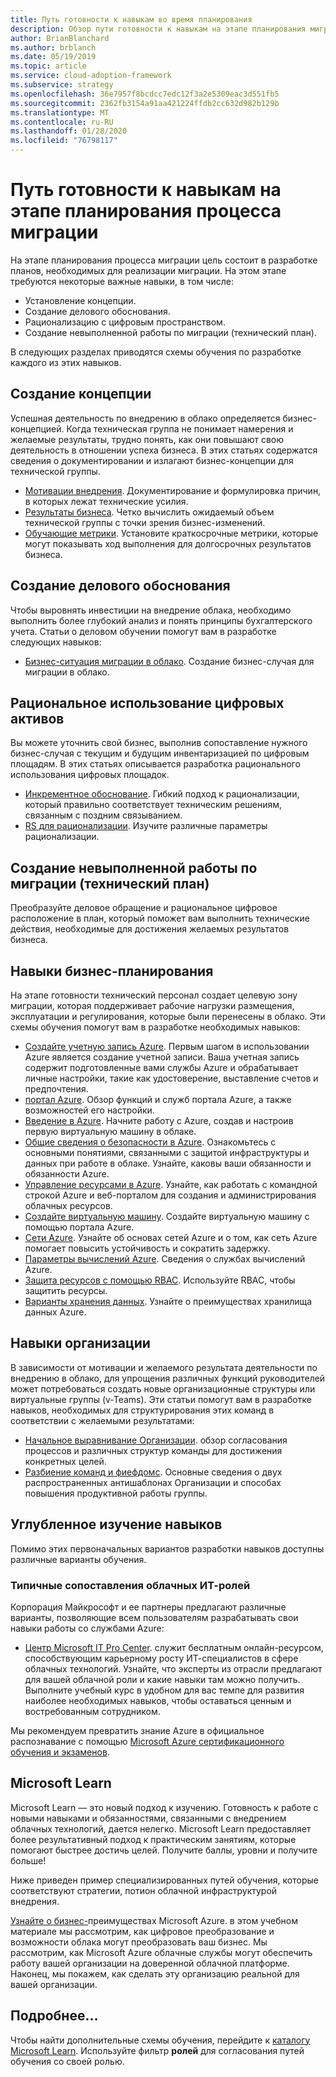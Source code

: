 ```yaml
---
title: Путь готовности к навыкам во время планирования
description: Обзор пути готовности к навыкам на этапе планирования миграции.
author: BrianBlanchard
ms.author: brblanch
ms.date: 05/19/2019
ms.topic: article
ms.service: cloud-adoption-framework
ms.subservice: strategy
ms.openlocfilehash: 36e7957f8bcdcc7edc12f3a2e5309eac3d551fb5
ms.sourcegitcommit: 2362fb3154a91aa421224ffdb2cc632d982b129b
ms.translationtype: MT
ms.contentlocale: ru-RU
ms.lasthandoff: 01/28/2020
ms.locfileid: "76798117"
---
```

# <a name="skills-readiness-path-during-the-plan-phase-of-a-migration-journey"></a>Путь готовности к навыкам на этапе планирования процесса миграции

На этапе планирования процесса миграции цель состоит в разработке планов, необходимых для реализации миграции. На этом этапе требуются некоторые важные навыки, в том числе:

- Установление концепции.
- Создание делового обоснования.
- Рационализацию с цифровым пространством.
- Создание невыполненной работы по миграции (технический план).

В следующих разделах приводятся схемы обучения по разработке каждого из этих навыков.

## <a name="establish-the-vision"></a>Создание концепции

Успешная деятельность по внедрению в облако определяется бизнес-концепцией. Когда техническая группа не понимает намерения и желаемые результаты, трудно понять, как они повышают свою деятельность в отношении успеха бизнеса. В этих статьях содержатся сведения о документировании и излагают бизнес-концепции для технической группы.

- [Мотивации внедрения](./motivations.md). Документирование и формулировка причин, в которых лежат технические усилия.
- [Результаты бизнеса](./business-outcomes/index.md). Четко вычислить ожидаемый объем технической группы с точки зрения бизнес-изменений.
- [Обучающие метрики](./learning-metrics.md). Установите краткосрочные метрики, которые могут показывать ход выполнения для долгосрочных результатов бизнеса.

## <a name="build-the-business-justification"></a>Создание делового обоснования

Чтобы выровнять инвестиции на внедрение облака, необходимо выполнить более глубокий анализ и понять принципы бухгалтерского учета. Статьи о деловом обучении помогут вам в разработке следующих навыков:

- [Бизнес-ситуация миграции в облако](./cloud-migration-business-case.md). Создание бизнес-случая для миграции в облако.

## <a name="rationalize-the-digital-estate"></a>Рациональное использование цифровых активов

Вы можете уточнить свой бизнес, выполнив сопоставление нужного бизнес-случая с текущим и будущим инвентаризацией по цифровым площадям. В этих статьях описывается разработка рационального использования цифровых площадок.

- [Инкрементное обоснование](../digital-estate/rationalize.md). Гибкий подход к рационализации, который правильно соответствует техническим решениям, связанным с поздним связыванием.
- [RS для рационализации](../digital-estate/5-rs-of-rationalization.md). Изучите различные параметры рационализации.

## <a name="create-a-migration-backlog-technical-plan"></a>Создание невыполненной работы по миграции (технический план)

Преобразуйте деловое обращение и рациональное цифровое расположение в план, который поможет вам выполнить технические действия, необходимые для достижения желаемых результатов бизнеса.

## <a name="business-planning-skills"></a>Навыки бизнес-планирования

На этапе готовности технический персонал создает целевую зону миграции, которая поддерживает рабочие нагрузки размещения, эксплуатации и регулирования, которые были перенесены в облако. Эти схемы обучения помогут вам в разработке необходимых навыков:

- [Создайте учетную запись Azure](https://docs.microsoft.com/learn/modules/create-an-azure-account). Первым шагом в использовании Azure является создание учетной записи. Ваша учетная запись содержит подготовленные вами службы Azure и обрабатывает личные настройки, такие как удостоверение, выставление счетов и предпочтения.
- [портал Azure](https://docs.microsoft.com/learn/modules/tour-azure-portal). Обзор функций и служб портала Azure, а также возможностей его настройки.
- [Введение в Azure](https://docs.microsoft.com/learn/modules/welcome-to-azure). Начните работу с Azure, создав и настроив первую виртуальную машину в облаке.
- [Общие сведения о безопасности в Azure](https://docs.microsoft.com/learn/modules/intro-to-security-in-azure). Ознакомьтесь с основными понятиями, связанными с защитой инфраструктуры и данных при работе в облаке. Узнайте, каковы ваши обязанности и обязанности Azure.
- [Управление ресурсами в Azure](https://docs.microsoft.com/learn/paths/manage-resources-in-azure). Узнайте, как работать с командной строкой Azure и веб-порталом для создания и администрирования облачных ресурсов.
- [Создайте виртуальную машину](https://docs.microsoft.com/learn/modules/create-windows-virtual-machine-in-azure). Создайте виртуальную машину с помощью портала Azure.
- [Сети Azure](https://docs.microsoft.com/learn/modules/intro-to-azure-networking). Узнайте об основах сетей Azure и о том, как сеть Azure помогает повысить устойчивость и сократить задержку.
- [Параметры вычислений Azure](https://docs.microsoft.com/learn/modules/intro-to-azure-compute). Сведения о службах вычислений Azure.
- [Защита ресурсов с помощью RBAC](https://docs.microsoft.com/learn/modules/secure-azure-resources-with-rbac). Используйте RBAC, чтобы защитить ресурсы.
- [Варианты хранения данных](https://docs.microsoft.com/learn/modules/intro-to-data-in-azure/index). Узнайте о преимуществах хранилища данных Azure.

## <a name="organizational-skills"></a>Навыки организации

В зависимости от мотивации и желаемого результата деятельности по внедрению в облако, для упрощения различных функций руководителей может потребоваться создать новые организационные структуры или виртуальные группы (v-Teams). Эти статьи помогут вам в разработке навыков, необходимых для структурирования этих команд в соответствии с желаемыми результатами:

- [Начальное выравнивание Организации](../organize/index.md). обзор согласования процессов и различных структур команды для достижения конкретных целей.
- [Разбиение команд и фиефдомс](../organize/fiefdoms-silos.md). Основные сведения о двух распространенных антишаблонах Организации и способах повышения продуктивной работы группы.

## <a name="deeper-skills-exploration"></a>Углубленное изучение навыков

Помимо этих первоначальных вариантов разработки навыков доступны различные варианты обучения.

### <a name="typical-mappings-of-cloud-it-roles"></a>Типичные сопоставления облачных ИТ-ролей

Корпорация Майкрософт и ее партнеры предлагают различные варианты, позволяющие всем пользователям разрабатывать свои навыки работы со службами Azure:

- [Центр Microsoft IT Pro Center](https://www.microsoft.com/itpro). служит бесплатным онлайн-ресурсом, способствующим карьерному росту ИТ-специалистов в сфере облачных технологий. Узнайте, что эксперты из отрасли предлагают для вашей облачной роли и какие навыки там можно получить. Выполните учебный курс в удобном для вас темпе для развития наиболее необходимых навыков, чтобы оставаться ценным и востребованным сотрудником.

Мы рекомендуем превратить знание Azure в официальное распознавание с помощью [Microsoft Azure сертификационного обучения и экзаменов](https://www.microsoft.com/learning/azure-certification.aspx).

## <a name="microsoft-learn"></a>Microsoft Learn

Microsoft Learn — это новый подход к изучению. Готовность к работе с новыми навыками и обязанностями, связанными с внедрением облачных технологий, дается нелегко. Microsoft Learn предоставляет более результативный подход к практическим занятиям, которые помогают быстрее достичь целей. Получите баллы, уровни и получите больше!

Ниже приведен пример специализированных путей обучения, которые соответствуют стратегии, потион облачной инфраструктурой внедрения.

[Узнайте о бизнес-](https://docs.microsoft.com/learn/paths/learn-business-value-of-azure)преимуществах Microsoft Azure. в этом учебном материале мы рассмотрим, как цифровое преобразование и возможности облака могут преобразовать ваш бизнес. Мы рассмотрим, как Microsoft Azure облачные службы могут обеспечить работу вашей организации на доверенной облачной платформе. Наконец, мы покажем, как сделать эту организацию реальной для вашей организации.

## <a name="learn-more"></a>Подробнее…

Чтобы найти дополнительные схемы обучения, перейдите к [каталогу Microsoft Learn](https://docs.microsoft.com/learn/browse). Используйте фильтр **ролей** для согласования путей обучения со своей ролью.
